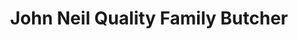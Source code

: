 ---
title: "John Neil Quality Family Butcher"
url: /falkirk/john-neil-quality-family-butcher/
shop: Metzgerei
---